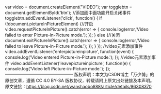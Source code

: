 var video = document.createElement("VIDEO");
var togglebtn = document.getElementById('btn');
//添加画中画功能开启关闭事件
togglebtn.addEventListener('click', function() {
	if (!document.pictureInPictureElement) {//开启
		video.requestPictureInPicture().catch(error => {
			console.log(error,'Video failed to enter Picture-in-Picture mode.');
		});
	} else {//关闭
		document.exitPictureInPicture().catch(error => {
			console.log(error,'Video failed to leave Picture-in-Picture mode.');
		});
	}
});
//video元素添加事件
video.addEventListener('enterpictureinpicture', function(event) {
	console.log('Video entered Picture-in-Picture mode.');
});
//video元素添加事件
video.addEventListener('leavepictureinpicture', function(e) {
	console.log('Video left Picture-in-Picture mode.');
});
————————————————
版权声明：本文为CSDN博主「万少博」的原创文章，遵循 CC 4.0 BY-SA 版权协议，转载请附上原文出处链接及本声明。
原文链接：https://blog.csdn.net/wanshaobo888/article/details/86308370